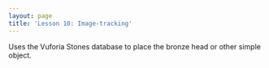 ```yaml
---
layout: page
title: 'Lesson 10: Image-tracking'
---
```


Uses the Vuforia Stones database to place the bronze head or other simple object. 


